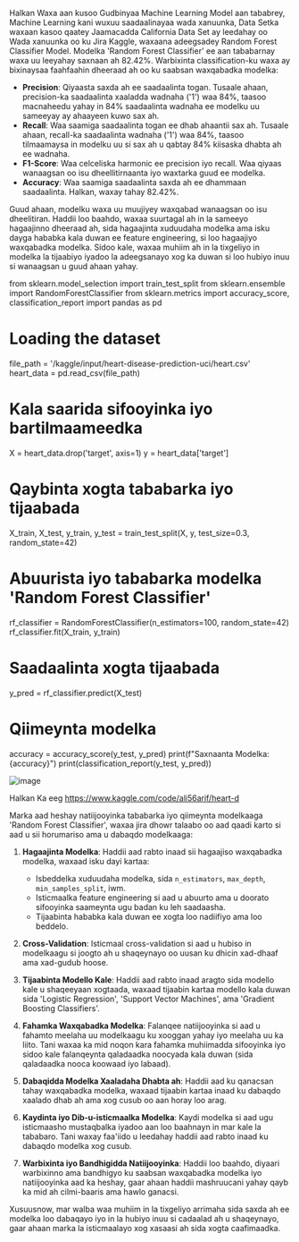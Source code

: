Halkan Waxa aan kusoo Gudbinyaa Machine Learning Model aan tababrey, Machine Learning kani wuxuu saadaalinayaa wada xanuunka, Data Setka waxaan kasoo qaatey Jaamacadda California Data Set ay leedahay oo Wada xanuunka oo ku Jira Kaggle, waxaana adeegsadey Random Forest Classifier Model.
Modelka 'Random Forest Classifier' ee aan tababarnay waxa uu leeyahay saxnaan ah 82.42%. Warbixinta classification-ku waxa ay bixinaysaa faahfaahin dheeraad ah oo ku saabsan waxqabadka modelka:

- **Precision**: Qiyaasta saxda ah ee saadaalinta togan. Tusaale ahaan, precision-ka saadaalinta xaaladda wadnaha ('1') waa 84%, taasoo macnaheedu yahay in 84% saadaalinta wadnaha ee modelku uu sameeyay ay ahaayeen kuwo sax ah.
- **Recall**: Waa saamiga saadaalinta togan ee dhab ahaantii sax ah. Tusaale ahaan, recall-ka saadaalinta wadnaha ('1') waa 84%, taasoo tilmaamaysa in modelku uu si sax ah u qabtay 84% kiisaska dhabta ah ee wadnaha.
- **F1-Score**: Waa celceliska harmonic ee precision iyo recall. Waa qiyaas wanaagsan oo isu dheellitirnaanta iyo waxtarka guud ee modelka.
- **Accuracy**: Waa saamiga saadaalinta saxda ah ee dhammaan saadaalinta. Halkan, waxay tahay 82.42%.

Guud ahaan, modelku waxa uu muujiyey waxqabad wanaagsan oo isu dheelitiran. Haddii loo baahdo,
waxaa suurtagal ah in la sameeyo hagaajinno dheeraad ah, sida hagaajinta xuduudaha modelka ama isku dayga hababka kala duwan ee feature engineering, 
si loo hagaajiyo waxqabadka modelka. Sidoo kale, waxaa muhiim ah in la tixgeliyo in modelka la tijaabiyo iyadoo la adeegsanayo xog ka duwan si loo hubiyo inuu si wanaagsan u guud ahaan yahay.

from sklearn.model_selection import train_test_split
from sklearn.ensemble import RandomForestClassifier
from sklearn.metrics import accuracy_score, classification_report
import pandas as pd

# Loading the dataset
file_path = '/kaggle/input/heart-disease-prediction-uci/heart.csv'
heart_data = pd.read_csv(file_path)

# Kala saarida sifooyinka iyo bartilmaameedka
X = heart_data.drop('target', axis=1)
y = heart_data['target']

# Qaybinta xogta tababarka iyo tijaabada
X_train, X_test, y_train, y_test = train_test_split(X, y, test_size=0.3, random_state=42)

# Abuurista iyo tababarka modelka 'Random Forest Classifier'
rf_classifier = RandomForestClassifier(n_estimators=100, random_state=42)
rf_classifier.fit(X_train, y_train)

# Saadaalinta xogta tijaabada
y_pred = rf_classifier.predict(X_test)

# Qiimeynta modelka
accuracy = accuracy_score(y_test, y_pred)
print(f"Saxnaanta Modelka: {accuracy}")
print(classification_report(y_test, y_pred))


![image](https://github.com/Ali56Arif/Ali56Arif-Heart-Disease-Prediction-UC/assets/79138028/c5ac9df3-c0ae-4be8-9a95-a06a15141cf1)


Halkan Ka eeg
https://www.kaggle.com/code/ali56arif/heart-d


Marka aad heshay natiijooyinka tababarka iyo qiimeynta modelkaaga 'Random Forest Classifier', waxaa jira dhowr talaabo oo aad qaadi karto si aad u sii horumariso ama u dabaqdo modelkaaga:

1. **Hagaajinta Modelka**: Haddii aad rabto inaad sii hagaajiso waxqabadka modelka, waxaad isku dayi kartaa:
   - Isbeddelka xuduudaha modelka, sida `n_estimators`, `max_depth`, `min_samples_split`, iwm.
   - Isticmaalka feature engineering si aad u abuurto ama u doorato sifooyinka saameynta ugu badan ku leh saadaasha.
   - Tijaabinta hababka kala duwan ee xogta loo nadiifiyo ama loo beddelo.

2. **Cross-Validation**: Isticmaal cross-validation si aad u hubiso in modelkaagu si joogto ah u shaqeynayo oo uusan ku dhicin xad-dhaaf ama xad-gudub hoose.

3. **Tijaabinta Modello Kale**: Haddii aad rabto inaad aragto sida modello kale u shaqeeyaan xogtaada, waxaad tijaabin kartaa modello kala duwan sida 'Logistic Regression', 'Support Vector Machines', ama 'Gradient Boosting Classifiers'.

4. **Fahamka Waxqabadka Modelka**: Falanqee natiijooyinka si aad u fahamto meelaha uu modelkaagu ku xooggan yahay iyo meelaha uu ka liito. Tani waxaa ka mid noqon kara fahamka muhiimadda sifooyinka iyo sidoo kale falanqeynta qaladaadka noocyada kala duwan (sida qaladaadka nooca koowaad iyo labaad).

5. **Dabaqidda Modelka Xaaladaha Dhabta ah**: Haddii aad ku qanacsan tahay waxqabadka modelka, waxaad tijaabin kartaa inaad ku dabaqdo xaalado dhab ah ama xog cusub oo aan horay loo arag.

6. **Kaydinta iyo Dib-u-isticmaalka Modelka**: Kaydi modelka si aad ugu isticmaasho mustaqbalka iyadoo aan loo baahnayn in mar kale la tababaro. Tani waxay faa'iido u leedahay haddii aad rabto inaad ku dabaqdo modelka xog cusub.

7. **Warbixinta iyo Bandhigidda Natiijooyinka**: Haddii loo baahdo, diyaari warbixinno ama bandhigyo ku saabsan waxqabadka modelka iyo natiijooyinka aad ka heshay, gaar ahaan haddii mashruucani yahay qayb ka mid ah cilmi-baaris ama hawlo ganacsi.

Xusuusnow, mar walba waa muhiim in la tixgeliyo arrimaha sida saxda ah ee modelka loo dabaqayo iyo in la hubiyo inuu si cadaalad ah u shaqeynayo, gaar ahaan marka la isticmaalayo xog xasaasi ah sida xogta caafimaadka.
